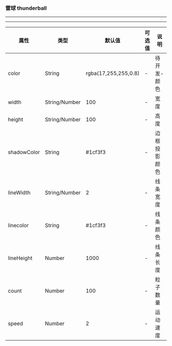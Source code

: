 ### 雷球 thunderball

---

   <view-thunderball></view-thunderball>

---

<highlight-code  lang="vue">
    <div class='yun-thunderball'>
       <yun-thunder-ball width='100' height='100' :count='40' :long='500' :speed='1'></yun-thunder-ball>
    </div>
</highlight-code> 

<table class='yun-table' style='width:100%;'>
    <thead>
        <tr>
          <th>属性</th>
          <th>类型</th>
          <th>默认值</th>
          <th>可选值</th>
          <th>说明</th>
        </tr>
    </thead>
    <tbody>
        <tr>
          <td>color</td>
          <td>String</td>
          <td>rgba(17,255,255,0.8)</td>
          <td>-</td>
          <td>待开发-颜色</td>
        </tr>
        <tr>
          <td>width</td>
          <td>String/Number</td>
          <td>100</td>
          <td>-</td>
          <td>宽度</td>
        </tr>
        <tr>
          <td>height</td>
          <td>String/Number</td>
          <td>100</td>
          <td>-</td>
          <td>高度</td>
        </tr>
        <tr>
          <td>shadowColor</td>
          <td>String</td>
          <td>#1cf3f3</td>
          <td>-</td>
          <td>边框投影颜色</td>
        </tr>
        <tr>
          <td>lineWidth</td>
          <td>String/Number</td>
          <td>2</td>
          <td>-</td>
          <td>线条宽度</td>
        </tr>
        <tr>
          <td>linecolor</td>
          <td>String</td>
          <td>#1cf3f3</td>
          <td>-</td>
          <td>线条颜色</td>
        </tr>
        <tr>
          <td>lineHeight</td>
          <td>Number</td>
          <td>1000</td>
          <td>-</td>
          <td>线条长度</td>
        </tr>
        <tr>
          <td>count</td>
          <td>Number</td>
          <td>100</td>
          <td>-</td>
          <td>粒子数量</td>
        </tr>
        <tr>
          <td>speed</td>
          <td>Number</td>
          <td>2</td>
          <td>-</td>
          <td>运动速度</td>
        </tr>
    </tbody>
</table>